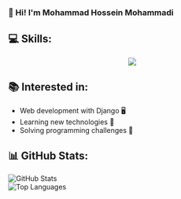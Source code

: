 ### 👋 Hi! I'm Mohammad Hossein Mohammadi

## 💻 **Skills**: 
<p align="center">
  <a href="#">
    <img src="https://simpleskill.icons.workers.dev/svg?i=python,django,postgresql,git,linux,pycharm,celery,redis,pytest&theme=dark" />
  </a>
</p>

## 📚 **Interested in:**  
- Web development with Django 🖥️  
- Learning new technologies 📖  
- Solving programming challenges 🎯  

## 📊 **GitHub Stats:**  
![GitHub Stats](https://github-readme-stats.vercel.app/api?username=MohammadHossein007&show_icons=true&theme=dark)  
![Top Languages](https://github-readme-stats.vercel.app/api/top-langs/?username=MohammadHossein007&layout=compact&theme=dark)  
